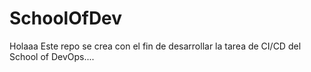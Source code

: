 # SchoolOfDev
Holaaa
Este repo se crea con el fin de desarrollar la tarea de CI/CD del School of DevOps....
